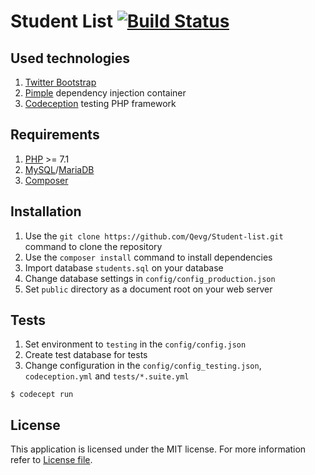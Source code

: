 # Student List [![Build Status](https://travis-ci.com/Qevg/Student-list.svg?branch=master)](https://travis-ci.com/Qevg/Student-list)

## Used technologies

1. [Twitter Bootstrap]
2. [Pimple] dependency injection container
3. [Codeception] testing PHP framework

## Requirements

1. [PHP] >= 7.1
2. [MySQL]/[MariaDB]
3. [Composer]

## Installation

1. Use the `git clone https://github.com/Qevg/Student-list.git` command to clone the repository
2. Use the `composer install` command to install dependencies
3. Import database `students.sql` on your database
4. Change database settings in `config/config_production.json`
5. Set `public` directory as a document root on your web server

## Tests

1. Set environment to `testing` in the `config/config.json`
2. Create test database for tests
3. Change configuration in the `config/config_testing.json`, `codeception.yml` and `tests/*.suite.yml`

```
$ codecept run
```

## License
This application is licensed under the MIT license. For more information refer to [License file].

[Twitter Bootstrap]: <https://getbootstrap.com/>
[Pimple]: <https://pimple.symfony.com/>
[Codeception]: <https://codeception.com/>
[PHP]: <https://secure.php.net/>
[MySQL]: <https://www.mysql.com/>
[MariaDB]: <https://mariadb.org/>
[Composer]: <https://getcomposer.org/>
[License file]: <https://github.com/Qevg/Student-list/blob/master/LICENSE>
